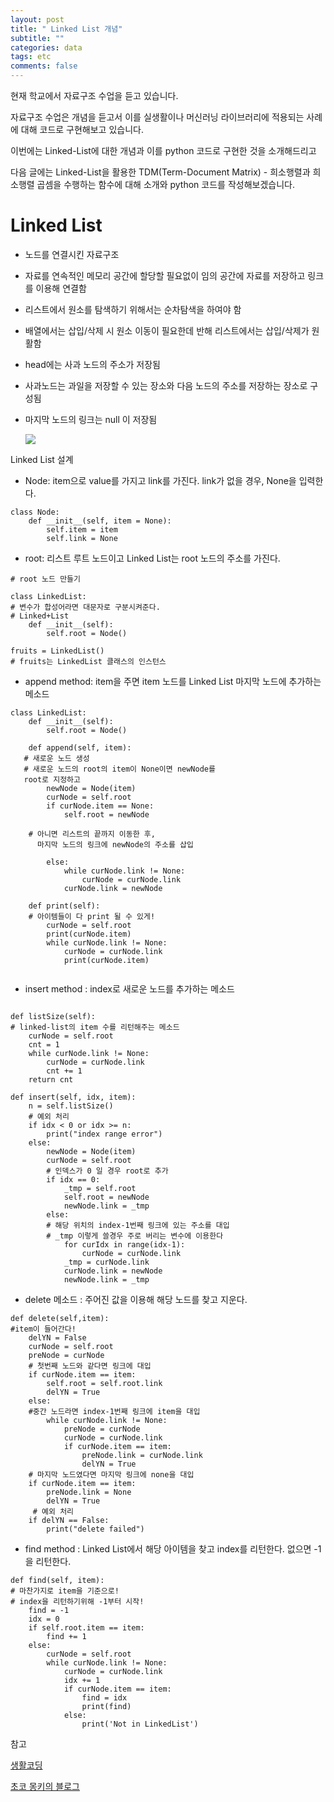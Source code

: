 ```yaml
---
layout: post
title: " Linked List 개념"
subtitle: ""
categories: data
tags: etc
comments: false
---
```




현재 학교에서 자료구조 수업을 듣고 있습니다.

자료구조 수업은 개념을 듣고서 이를 실생활이나 머신러닝 라이브러리에 적용되는 사례에 대해 코드로 구현해보고 있습니다.



이번에는 Linked-List에 대한 개념과 이를 python 코드로 구현한 것을 소개해드리고 



다음 글에는 Linked-List을 활용한 TDM(Term-Document Matrix) - 희소행렬과 희소행렬 곱셈을 수행하는 함수에 대해 소개와 python 코드를 작성해보겠습니다.



# Linked List

- 노드를 연결시킨 자료구조

- 자료를 연속적인 메모리 공간에 할당할 필요없이 임의 공간에 자료를 저장하고 링크를 이용해 연결함

- 리스트에서 원소를 탐색하기 위해서는 순차탐색을 하여야 함

- 배열에서는 삽입/삭제 시 원소 이동이 필요한데 반해 리스트에서는 삽입/삭제가 원활함

- head에는 사과 노드의 주소가 저장됨

- 사과노드는 과일을 저장할 수 있는 장소와 다음 노드의 주소를 저장하는 장소로 구성됨

- 마지막 노드의 링크는 null 이 저장됨

  <img src="https://drive.google.com/uc?id=1hgU-79vThtZWe_0wWB0ZTGHmgmPtE020">





Linked List 설계

-  Node: item으로 value를 가지고 link를 가진다. link가 없을 경우, None을 입력한다.

```
class Node:
    def __init__(self, item = None):
        self.item = item
        self.link = None
```



 * root: 리스트 루트 노드이고 Linked List는 root 노드의 주소를 가진다.

```
# root 노드 만들기

class LinkedList: 
# 변수가 합성어라면 대문자로 구분시켜준다.
# Linked+List
    def __init__(self):
        self.root = Node()

fruits = LinkedList() 
# fruits는 LinkedList 클래스의 인스턴스
```



- append method: item을 주면 item 노드를 Linked List 마지막 노드에 추가하는 메소드

```
class LinkedList:
    def __init__(self):
        self.root = Node()

    def append(self, item):
   # 새로운 노드 생성 
   # 새로운 노드의 root의 item이 None이면 newNode를 
   root로 지정하고
        newNode = Node(item)
        curNode = self.root
        if curNode.item == None:
            self.root = newNode
            
    # 아니면 리스트의 끝까지 이동한 후,
      마지막 노드의 링크에 newNode의 주소를 삽입  
      
        else:
            while curNode.link != None:
                curNode = curNode.link
            curNode.link = newNode
    
    def print(self):
    # 아이템들이 다 print 될 수 있게!
        curNode = self.root
        print(curNode.item)
        while curNode.link != None:
            curNode = curNode.link
            print(curNode.item)
       
```



- insert method : index로 새로운 노드를 추가하는 메소드

```

def listSize(self):
# linked-list의 item 수를 리턴해주는 메소드
    curNode = self.root
    cnt = 1
    while curNode.link != None:
        curNode = curNode.link
        cnt += 1
    return cnt

def insert(self, idx, item):
    n = self.listSize()
    # 예외 처리
    if idx < 0 or idx >= n:
        print("index range error")
    else:
        newNode = Node(item)
        curNode = self.root
        # 인덱스가 0 일 경우 root로 추가
        if idx == 0:
            _tmp = self.root
            self.root = newNode
            newNode.link = _tmp
        else:
        # 해당 위치의 index-1번째 링크에 있는 주소를 대입
        # _tmp 이렇게 쓸경우 주로 버리는 변수에 이용한다
            for curIdx in range(idx-1):
                curNode = curNode.link
            _tmp = curNode.link
            curNode.link = newNode
            newNode.link = _tmp
```



- delete 메소드  : 주어진 값을 이용해 해당 노드를 찾고 지운다.

```
def delete(self,item): 
#item이 들어간다!
    delYN = False
    curNode = self.root
    preNode = curNode
    # 첫번째 노드와 같다면 링크에 대입
    if curNode.item == item:
        self.root = self.root.link
        delYN = True
    else:
    #중간 노드라면 index-1번째 링크에 item을 대입
        while curNode.link != None:
            preNode = curNode
            curNode = curNode.link
            if curNode.item == item:
                preNode.link = curNode.link
                delYN = True 
    # 마지막 노드였다면 마지막 링크에 none을 대입
    if curNode.item == item:
        preNode.link = None
        delYN = True
     # 예외 처리
    if delYN == False:
        print("delete failed")
```



- find method : Linked List에서 해당 아이템을 찾고 index를 리턴한다. 없으면 -1을 리턴한다. 

```
def find(self, item):
# 마찬가지로 item을 기준으로!
# index을 리턴하기위해 -1부터 시작!
    find = -1
    idx = 0
    if self.root.item == item:
        find += 1
    else:
        curNode = self.root
        while curNode.link != None:
            curNode = curNode.link
            idx += 1
            if curNode.item == item:
                find = idx
                print(find)
            else:
            	print('Not in LinkedList')
```



참고

[생활코딩](https://opentutorials.org/module/1335/8821)

[초코 몽키의 블로그](https://wayhome25.github.io/cs/2017/04/17/cs-19/)

